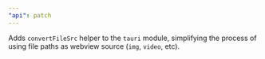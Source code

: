 ```yaml
---
"api": patch
---
```


Adds `convertFileSrc` helper to the `tauri` module, simplifying the process of using file paths as webview source (`img`, `video`, etc).
